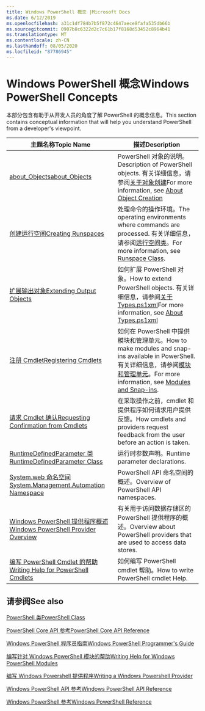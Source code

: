 ```yaml
---
title: Windows PowerShell 概念 |Microsoft Docs
ms.date: 6/12/2019
ms.openlocfilehash: a31c1df784b7b5f872c4647aece8fafa535db66b
ms.sourcegitcommit: 0907b8c6322d2c7c61b17f8168d53452c8964b41
ms.translationtype: MT
ms.contentlocale: zh-CN
ms.lasthandoff: 08/05/2020
ms.locfileid: "87786945"
---
```

# <a name="windows-powershell-concepts"></a><span data-ttu-id="3b6d8-102">Windows PowerShell 概念</span><span class="sxs-lookup"><span data-stu-id="3b6d8-102">Windows PowerShell Concepts</span></span>

<span data-ttu-id="3b6d8-103">本部分包含有助于从开发人员的角度了解 PowerShell 的概念信息。</span><span class="sxs-lookup"><span data-stu-id="3b6d8-103">This section contains conceptual information that will help you understand PowerShell from a developer's viewpoint.</span></span>

|<span data-ttu-id="3b6d8-104">主题名称</span><span class="sxs-lookup"><span data-stu-id="3b6d8-104">Topic Name</span></span>|<span data-ttu-id="3b6d8-105">描述</span><span class="sxs-lookup"><span data-stu-id="3b6d8-105">Description</span></span>|
|----------------|-----------------|
|[<span data-ttu-id="3b6d8-106">about_Objects</span><span class="sxs-lookup"><span data-stu-id="3b6d8-106">about_Objects</span></span>](/powershell/module/microsoft.powershell.core/about/about_objects)|<span data-ttu-id="3b6d8-107">PowerShell 对象的说明。</span><span class="sxs-lookup"><span data-stu-id="3b6d8-107">Description of PowerShell objects.</span></span> <span data-ttu-id="3b6d8-108">有关详细信息，请参阅[关于对象创建](/powershell/module/microsoft.powershell.core/about/about_object_creation)</span><span class="sxs-lookup"><span data-stu-id="3b6d8-108">For more information, see [About Object Creation](/powershell/module/microsoft.powershell.core/about/about_object_creation)</span></span>|
|[<span data-ttu-id="3b6d8-109">创建运行空间</span><span class="sxs-lookup"><span data-stu-id="3b6d8-109">Creating Runspaces</span></span>](../hosting/creating-runspaces.md)|<span data-ttu-id="3b6d8-110">处理命令的操作环境。</span><span class="sxs-lookup"><span data-stu-id="3b6d8-110">The operating environments where commands are processed.</span></span> <span data-ttu-id="3b6d8-111">有关详细信息，请参阅[运行空间类](/dotnet/api/system.management.automation.runspaces.runspace)。</span><span class="sxs-lookup"><span data-stu-id="3b6d8-111">For more information, see [Runspace Class](/dotnet/api/system.management.automation.runspaces.runspace).</span></span>|
|[<span data-ttu-id="3b6d8-112">扩展输出对象</span><span class="sxs-lookup"><span data-stu-id="3b6d8-112">Extending Output Objects</span></span>](../cmdlet/extending-output-objects.md)|<span data-ttu-id="3b6d8-113">如何扩展 PowerShell 对象。</span><span class="sxs-lookup"><span data-stu-id="3b6d8-113">How to extend PowerShell objects.</span></span> <span data-ttu-id="3b6d8-114">有关详细信息，请参阅[关于 Types.ps1xml](/powershell/module/microsoft.powershell.core/about/about_types.ps1xml)</span><span class="sxs-lookup"><span data-stu-id="3b6d8-114">For more information, see [About Types.ps1xml](/powershell/module/microsoft.powershell.core/about/about_types.ps1xml)</span></span>|
|[<span data-ttu-id="3b6d8-115">注册 Cmdlet</span><span class="sxs-lookup"><span data-stu-id="3b6d8-115">Registering Cmdlets</span></span>](../cmdlet/registering-cmdlets.md)|<span data-ttu-id="3b6d8-116">如何在 PowerShell 中提供模块和管理单元。</span><span class="sxs-lookup"><span data-stu-id="3b6d8-116">How to make modules and snap-ins available in PowerShell.</span></span> <span data-ttu-id="3b6d8-117">有关详细信息，请参阅[模块和管理单元](../cmdlet/modules-and-snap-ins.md)。</span><span class="sxs-lookup"><span data-stu-id="3b6d8-117">For more information, see [Modules and Snap-ins](../cmdlet/modules-and-snap-ins.md).</span></span>|
|[<span data-ttu-id="3b6d8-118">请求 Cmdlet 确认</span><span class="sxs-lookup"><span data-stu-id="3b6d8-118">Requesting Confirmation from Cmdlets</span></span>](../cmdlet/requesting-confirmation-from-cmdlets.md)|<span data-ttu-id="3b6d8-119">在采取操作之前，cmdlet 和提供程序如何请求用户提供反馈。</span><span class="sxs-lookup"><span data-stu-id="3b6d8-119">How cmdlets and providers request feedback from the user before an action is taken.</span></span>|
|[<span data-ttu-id="3b6d8-120">RuntimeDefinedParameter 类</span><span class="sxs-lookup"><span data-stu-id="3b6d8-120">RuntimeDefinedParameter Class</span></span>](/dotnet/api/system.management.automation.runtimedefinedparameter)|<span data-ttu-id="3b6d8-121">运行时参数声明。</span><span class="sxs-lookup"><span data-stu-id="3b6d8-121">Runtime parameter declarations.</span></span>|
|[<span data-ttu-id="3b6d8-122">System.web 命名空间</span><span class="sxs-lookup"><span data-stu-id="3b6d8-122">System.Management.Automation Namespace</span></span>](/dotnet/api/System.Management.Automation)|<span data-ttu-id="3b6d8-123">PowerShell API 命名空间的概述。</span><span class="sxs-lookup"><span data-stu-id="3b6d8-123">Overview of PowerShell API namespaces.</span></span>|
|[<span data-ttu-id="3b6d8-124">Windows PowerShell 提供程序概述</span><span class="sxs-lookup"><span data-stu-id="3b6d8-124">Windows PowerShell Provider Overview</span></span>](../provider/windows-powershell-provider-overview.md)|<span data-ttu-id="3b6d8-125">有关用于访问数据存储区的 PowerShell 提供程序的概述。</span><span class="sxs-lookup"><span data-stu-id="3b6d8-125">Overview about PowerShell providers that are used to access data stores.</span></span>|
|[<span data-ttu-id="3b6d8-126">编写 PowerShell Cmdlet 的帮助</span><span class="sxs-lookup"><span data-stu-id="3b6d8-126">Writing Help for PowerShell Cmdlets</span></span>](../help/writing-help-for-windows-powershell-cmdlets.md)|<span data-ttu-id="3b6d8-127">如何编写 PowerShell cmdlet 帮助。</span><span class="sxs-lookup"><span data-stu-id="3b6d8-127">How to write PowerShell cmdlet Help.</span></span>|

## <a name="see-also"></a><span data-ttu-id="3b6d8-128">请参阅</span><span class="sxs-lookup"><span data-stu-id="3b6d8-128">See also</span></span>

[<span data-ttu-id="3b6d8-129">PowerShell 类</span><span class="sxs-lookup"><span data-stu-id="3b6d8-129">PowerShell Class</span></span>](/dotnet/api/system.management.automation.powershell)

[<span data-ttu-id="3b6d8-130">PowerShell Core API 参考</span><span class="sxs-lookup"><span data-stu-id="3b6d8-130">PowerShell Core API Reference</span></span>](/dotnet/api/?view=pscore-6.2.0)

[<span data-ttu-id="3b6d8-131">Windows PowerShell 程序员指南</span><span class="sxs-lookup"><span data-stu-id="3b6d8-131">Windows PowerShell Programmer's Guide</span></span>](windows-powershell-programmer-s-guide.md)

[<span data-ttu-id="3b6d8-132">编写针对 Windows PowerShell 模块的帮助</span><span class="sxs-lookup"><span data-stu-id="3b6d8-132">Writing Help for Windows PowerShell Modules</span></span>](../module/writing-help-for-windows-powershell-modules.md)

[<span data-ttu-id="3b6d8-133">编写 Windows Powershell 提供程序</span><span class="sxs-lookup"><span data-stu-id="3b6d8-133">Writing a Windows Powershell Provider</span></span>](../provider/writing-a-windows-powershell-provider.md)

[<span data-ttu-id="3b6d8-134">Windows PowerShell API 参考</span><span class="sxs-lookup"><span data-stu-id="3b6d8-134">Windows PowerShell API Reference</span></span>](/dotnet/api/?view=powershellsdk-1.1.0)

[<span data-ttu-id="3b6d8-135">Windows PowerShell 参考</span><span class="sxs-lookup"><span data-stu-id="3b6d8-135">Windows PowerShell Reference</span></span>](../windows-powershell-reference.md)
